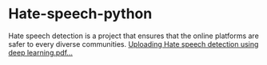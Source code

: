 # Hate-speech-python
Hate speech detection is a project that ensures that the online platforms are safer to every diverse communities.
[Uploading Hate speech detection using deep learning.pdf…]()
